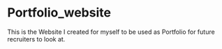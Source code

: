 # Portfolio_website
This is the Website I created for myself to be used as Portfolio for future recruiters to look at. 
